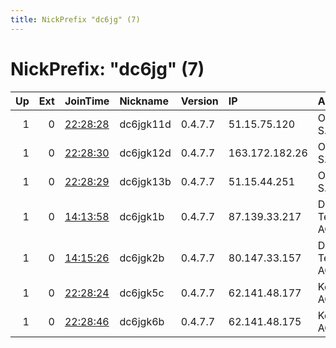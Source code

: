 ```yaml
---
title: NickPrefix "dc6jg" (7)
---
```


# NickPrefix: "dc6jg" (7)

|   Up |   Ext | JoinTime                                                                                              | Nickname   | Version   | IP             | AS                  | CC   |   ORp |   Dirp | OS    | Contact                             |   eFamMembers |
|-----:|------:|:------------------------------------------------------------------------------------------------------|:-----------|:----------|:---------------|:--------------------|:-----|------:|-------:|:------|:------------------------------------|--------------:|
|    1 |     0 | [22:28:28](https://nusenu.github.io/OrNetStats/w/relay/0040A5B04C7E309D37CBE7EDB2B72D3E15D057C1.html) | dc6jgk11d  | 0.4.7.7   | 51.15.75.120   | ONLINE S.A.S.       | nl   |   444 |      0 | Linux | see https://www.artikel5ev.de/torco |            16 |
|    1 |     0 | [22:28:30](https://nusenu.github.io/OrNetStats/w/relay/4C25542B7649FC0472EDBF77521EA578F9AF5155.html) | dc6jgk12d  | 0.4.7.7   | 163.172.182.26 | ONLINE S.A.S.       | fr   |   444 |      0 | Linux | see https://www.artikel5ev.de/torco |            16 |
|    1 |     0 | [22:28:29](https://nusenu.github.io/OrNetStats/w/relay/571BE7435DC9D660BB5EE0A37650E2421007BAEC.html) | dc6jgk13b  | 0.4.7.7   | 51.15.44.251   | ONLINE S.A.S.       | nl   |   444 |      0 | Linux | see https://www.artikel5ev.de/torco |            16 |
|    1 |     0 | [14:13:58](https://nusenu.github.io/OrNetStats/w/relay/384BB34CB0FD6B852247D38B86B4345DFC547397.html) | dc6jgk1b   | 0.4.7.7   | 87.139.33.217  | Deutsche Telekom AG | de   |   444 |      0 | Linux | abuse at artikel5ev dot de url:arti |            35 |
|    1 |     0 | [14:15:26](https://nusenu.github.io/OrNetStats/w/relay/6B780ACAC09943945C7896FD9BDE48DD1B49756C.html) | dc6jgk2b   | 0.4.7.7   | 80.147.33.157  | Deutsche Telekom AG | de   |   444 |      0 | Linux | abuse at artikel5ev dot de url:arti |            35 |
|    1 |     0 | [22:28:24](https://nusenu.github.io/OrNetStats/w/relay/507CA1B0113F96113F721FA21E9F7FFEA4B67B23.html) | dc6jgk5c   | 0.4.7.7   | 62.141.48.177  | Keyweb AG           | de   |   444 |      0 | Linux | see https://www.artikel5ev.de/torco |            16 |
|    1 |     0 | [22:28:46](https://nusenu.github.io/OrNetStats/w/relay/0BE2C6C8FDCB96AF65803D3CEE49214D619FC542.html) | dc6jgk6b   | 0.4.7.7   | 62.141.48.175  | Keyweb AG           | de   |   444 |      0 | Linux | see https://www.artikel5ev.de/torco |            16 |
